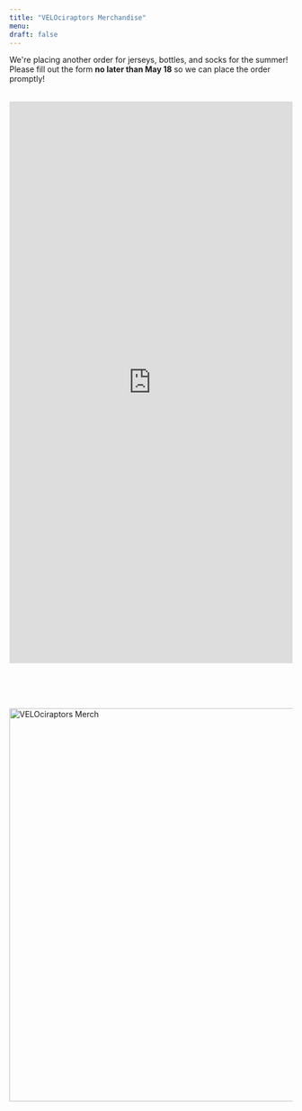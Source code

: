 ```yaml
---
title: "VELOciraptors Merchandise"
menu:
draft: false
---
```


We're placing another order for jerseys, bottles, and socks for the summer!  
Please fill out the form **no later than May 18** so we can place the order promptly!

<div style="margin-top: 2.0rem;"></div>

<iframe src="https://docs.google.com/forms/d/e/1FAIpQLSerYNAWgj5J_HEDpSoCHoI0psnChYqpdUtGFXcs5CwUBXBbkQ/viewform?embedded=true"
        width="100%" height="1000" frameborder="0" marginheight="0" marginwidth="0">
  Loading…
</iframe>

<div style="margin-top: 5.0rem;"></div>

<div style="margin-top: 2rem;">
  <img src="/images/merch.jpg" alt="VELOciraptors Merch" width="700" style="display: block; margin: 0 auto;">
</div>
